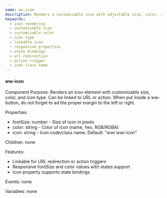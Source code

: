 ```yaml
---
name: ww-icon
description: Renders a customizable icon with adjustable size, color, and type, linkable to URL/action for interactive functionality.
keywords:
  - icon rendering
  - customizable size
  - customizable color
  - icon type
  - linkable icon
  - responsive properties
  - state bindings
  - url redirection
  - action trigger
  - icon class name
---
```


#### ww-icon

Component Purpose: Renders an icon element with customizable size, color, and icon type. Can be linked to URL or action.
When put inside a ww-button, do not forget to ad the proper margin to the left or right.

Properties:
- fontSize: number - Size of icon in pixels
- color: string - Color of icon (name, hex, RGB/RGBA)
- icon: string - Icon code/class name. Default: "wwi wwi-icon"

Children: none

Features:
- Linkable for URL redirection or action triggers
- Responsive fontSize and color values with states support
- Icon property supports state bindings

Events: none

Variables: none
